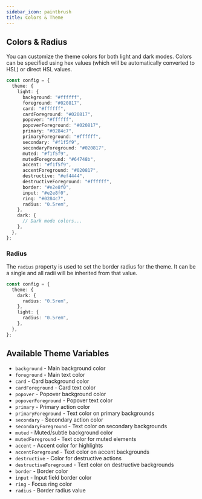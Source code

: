 ```yaml
---
sidebar_icon: paintbrush
title: Colors & Theme
---
```


## Colors & Radius

You can customize the theme colors for both light and dark modes. Colors can be specified using hex values (which will be automatically converted to HSL) or direct HSL values.

```typescript
const config = {
  theme: {
    light: {
      background: "#ffffff",
      foreground: "#020817",
      card: "#ffffff",
      cardForeground: "#020817",
      popover: "#ffffff",
      popoverForeground: "#020817",
      primary: "#0284c7",
      primaryForeground: "#ffffff",
      secondary: "#f1f5f9",
      secondaryForeground: "#020817",
      muted: "#f1f5f9",
      mutedForeground: "#64748b",
      accent: "#f1f5f9",
      accentForeground: "#020817",
      destructive: "#ef4444",
      destructiveForeground: "#ffffff",
      border: "#e2e8f0",
      input: "#e2e8f0",
      ring: "#0284c7",
      radius: "0.5rem",
    },
    dark: {
      // Dark mode colors...
    },
  },
};
```

### Radius

The `radius` property is used to set the border radius for the theme. It can be a single and all radii will be inherited from that value.

```typescript
const config = {
  theme: {
    dark: {
      radius: "0.5rem",
    },
    light: {
      radius: "0.5rem",
    },
  },
};
```

## Available Theme Variables

- `background` - Main background color
- `foreground` - Main text color
- `card` - Card background color
- `cardForeground` - Card text color
- `popover` - Popover background color
- `popoverForeground` - Popover text color
- `primary` - Primary action color
- `primaryForeground` - Text color on primary backgrounds
- `secondary` - Secondary action color
- `secondaryForeground` - Text color on secondary backgrounds
- `muted` - Muted/subtle background color
- `mutedForeground` - Text color for muted elements
- `accent` - Accent color for highlights
- `accentForeground` - Text color on accent backgrounds
- `destructive` - Color for destructive actions
- `destructiveForeground` - Text color on destructive backgrounds
- `border` - Border color
- `input` - Input field border color
- `ring` - Focus ring color
- `radius` - Border radius value
